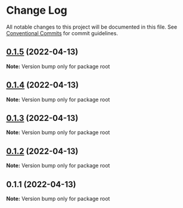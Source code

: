 # Change Log

All notable changes to this project will be documented in this file.
See [Conventional Commits](https://conventionalcommits.org) for commit guidelines.

## [0.1.5](https://github.com/Infinisoft-inc/web.infinisoft.v2/compare/v0.1.4...v0.1.5) (2022-04-13)

**Note:** Version bump only for package root





## [0.1.4](https://github.com/Infinisoft-inc/web.infinisoft.v2/compare/v0.1.3...v0.1.4) (2022-04-13)

**Note:** Version bump only for package root





## [0.1.3](https://github.com/Infinisoft-inc/web.infinisoft.v2/compare/v0.1.2...v0.1.3) (2022-04-13)

**Note:** Version bump only for package root





## [0.1.2](https://github.com/mouimet-infinisoft/web.infinisoft.v2/compare/v0.1.1...v0.1.2) (2022-04-13)

**Note:** Version bump only for package root





## 0.1.1 (2022-04-13)

**Note:** Version bump only for package root
